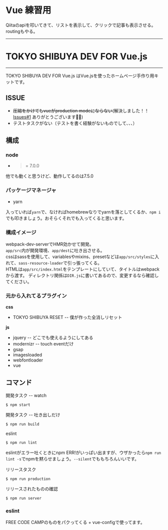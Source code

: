# Vue 練習用

Qiitaのapiを叩いてきて、リストを表示して、クリックで記事も表示させる。  
routingもやる。

---

# TOKYO SHIBUYA DEV FOR Vue.js
---

TOKYO SHIBUYA DEV FOR Vue.js はVue.jsを使ったホームページ手作り用キットです。<br>

## ISSUE

* ~~圧縮をかけてもvueがproduction modeにならない~~(解決しました！！ [Issues#1](https://github.com/bom-shibuya/env_dev2017-vue/issues/1) ありがとうございます🙌🏻)
* テストタスクがない（テストを書く経験がないものでして、、、）

## 構成

### node

* >= 7.0.0

他でも動くと思うけど、動作してるのは7.5.0

### パッケージマネージャ

* yarn

入っていれば`yarn`で、なければhomebrewなりでyarnを落としてくるか、`npm i`でも叩きましょう。おそらくそれでも入ってくると思います。

### 構成イメージ

webpack-dev-serverでHMR効かせて開発。  
`app/src`内が開発環境、`app/dest`に吐き出させる。  
cssはsassを使用して、variablesやmixins、presetなどは`app/src/styles`に入れて、`sass-resource-loader`で引っ張ってくる。  
HTMLは`app/src/index.html`をテンプレートにしていて、タイトルはwebpackから渡す。
ディレクトリ関係は`DIR.js`に書いてあるので、変更するなら確認してください。

### 元から入れてるプラグイン

**css**
* TOKYO SHIBUYA RESET -- 僕が作った全消しリセット

**js**
* jquery -- どこでも使えるようにしてある
* modernizr -- touch eventだけ
* gsap
* imagesloaded
* webfontloader
* vue

## コマンド

開発タスク -- watch

    $ npm start

開発タスク -- 吐き出しだけ

    $ npm run build

eslint

    $ npm run lint

eslintがエラー吐くときにnpm ERR!がいっぱい出ますが、ウザかったら`npm run lint -s`でnpmを黙らせましょう。`--silent`でももちろんいいです。

リリースタスク

    $ npm run production

リリースされたものの確認

    $ npm run server

### eslint

FREE CODE CAMPのものをパクってくる + vue-configで使ってます。


